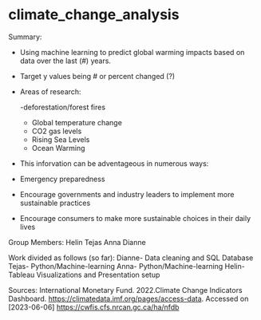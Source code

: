 # climate_change_analysis

Summary:

- Using machine learning to predict global warming impacts based on data over the last (#) years.
- Target y values being # or percent changed (?)
- Areas of research:
  
  -deforestation/forest fires
  - Global temperature change
  - CO2 gas levels
  - Rising Sea Levels
  - Ocean Warming
 
 - This inforvation can be adventageous in numerous ways:
  - Emergency preparedness
  - Encourage governments and industry leaders to implement more sustainable practices
  - Encourage consumers to make more sustainable choices in their daily lives



Group Members:
Helin 
Tejas
Anna
Dianne

Work divided as follows (so far):
Dianne- Data cleaning and SQL Database 
Tejas- Python/Machine-learning
Anna- Python/Machine-learning
Helin- Tableau Visualizations and Presentation setup

Sources:
International Monetary Fund. 2022.Climate Change Indicators Dashboard. https://climatedata.imf.org/pages/access-data. Accessed on [2023-06-06]
https://cwfis.cfs.nrcan.gc.ca/ha/nfdb 
